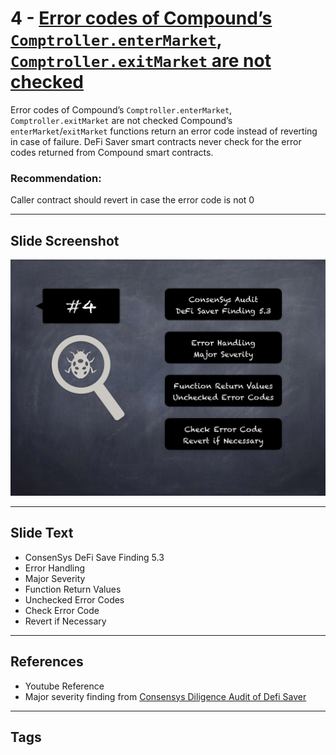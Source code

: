 
# 4 - [Error codes of Compound’s `Comptroller.enterMarket`, `Comptroller.exitMarket` are not checked](./Error%20codes%20of%20Compound’s%20`Comptroller.enterMarket`,%20`Comptroller.exitMarket`%20are%20not%20checked.md)

Error codes of Compound’s `Comptroller.enterMarket`, `Comptroller.exitMarket` are not checked Compound’s `enterMarket`/`exitMarket` functions return an error code instead of reverting in case of failure. DeFi Saver smart contracts never check for the error codes returned from Compound smart contracts.
### Recommendation:
Caller contract should revert in case the error code is not 0
___
## Slide Screenshot
![004.png](../../images/7.%20Audit%20Findings%20101/004.png)
___
## Slide Text
- ConsenSys DeFi Save Finding 5.3
- Error Handling
- Major Severity
- Function Return Values
- Unchecked Error Codes
- Check Error Code
- Revert if Necessary
___
## References
- Youtube Reference
- Major severity finding from [Consensys Diligence Audit of Defi Saver](https://consensys.net/diligence/audits/2021/03/defi-saver/#error-codes-of-compound-s-comptroller-entermarket-comptroller-exitmarket-are-not-checked)
___
## Tags
